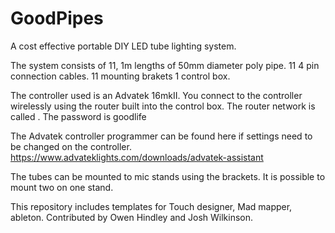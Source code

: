 # GoodPipes
A cost effective portable DIY LED tube lighting system. 


The system consists of 11, 1m lengths of 50mm diameter poly pipe. 
11 4 pin connection cables. 
11 mounting brakets
1 control box. 

The controller used is an Advatek 16mkII. You connect to the controller wirelessly using the router built into the control box. 
The router network is called . The password is goodlife

The Advatek controller programmer can be found here if settings need to be changed on the controller. https://www.advateklights.com/downloads/advatek-assistant

The tubes can be mounted to mic stands using the brackets. It is possible to mount two on one stand. 

This repository includes templates for Touch designer, Mad mapper, ableton. Contributed by Owen Hindley and Josh Wilkinson. 

